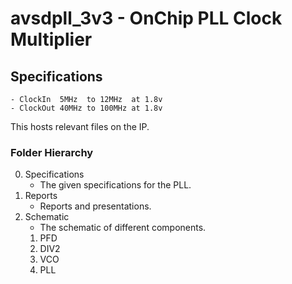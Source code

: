 # avsdpll_3v3 - OnChip PLL Clock Multiplier 

## Specifications
    - ClockIn  5MHz  to 12MHz  at 1.8v
    - ClockOut 40MHz to 100MHz at 1.8v

This hosts relevant files on the IP.

### Folder Hierarchy
00. Specifications
    - The given specifications for the PLL.
01. Reports
    - Reports and presentations.
02. Schematic
    - The schematic of different components.
    1. PFD
    2. DIV2
    3. VCO
    4. PLL

